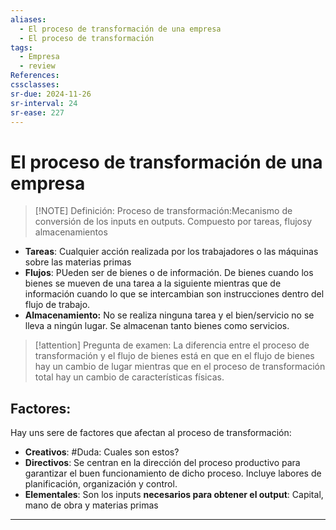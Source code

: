 ```yaml
---
aliases:
  - El proceso de transformación de una empresa
  - El proceso de transformación
tags:
  - Empresa
  - review
References: 
cssclasses:
sr-due: 2024-11-26
sr-interval: 24
sr-ease: 227
---
```

# El proceso de transformación de una empresa


> [!NOTE] Definición: 
> Proceso de transformación:Mecanismo de conversión de los inputs en outputs. Compuesto por tareas, flujosy almacenamientos  

+ **Tareas**: Cualquier acción realizada por los trabajadores o las máquinas sobre las materias primas
+ **Flujos**: PUeden ser de bienes o de información. De bienes cuando los bienes se mueven de una tarea a la siguiente mientras que de información cuando lo que se intercambian son instrucciones dentro del flujo de trabajo. 
+ **Almacenamiento:** No se realiza ninguna tarea y el bien/servicio no se lleva a ningún lugar. Se almacenan tanto bienes como servicios.


> [!attention] Pregunta de examen: 
>  La diferencia entre el proceso de transformación y el flujo de bienes está en que en el flujo de bienes hay un cambio de lugar mientras que en el proceso de transformación total hay un cambio de características físicas. 


## Factores: 

Hay uns sere de factores que afectan al proceso de transformación:
+ **Creativos**: #Duda: Cuales son estos?
+ **Directivos**: Se centran en la dirección del proceso productivo para garantizar el buen funcionamiento de dicho proceso. Incluye labores de planificación, organización y control. 
+ **Elementales**: Son los inputs **necesarios para obtener el output**: Capital, mano de obra y materias primas


***
